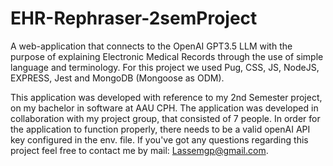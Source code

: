 # EHR-Rephraser-2semProject
A web-application that connects to the OpenAI GPT3.5 LLM with the purpose of explaining Electronic Medical Records through the use of simple language and terminology. 
For this project we used Pug, CSS, JS, NodeJS, EXPRESS, Jest and MongoDB (Mongoose as ODM). 

This application was developed with reference to my 2nd Semester project, on my bachelor in software at AAU CPH. 
The application was developed in collaboration with my project group, that consisted of 7 people. 
In order for the application to function properly, there needs to be a valid openAI API key configured in the env. file. 
If you've got any questions regarding this project feel free to contact me by mail: Lassemgp@gmail.com. 
